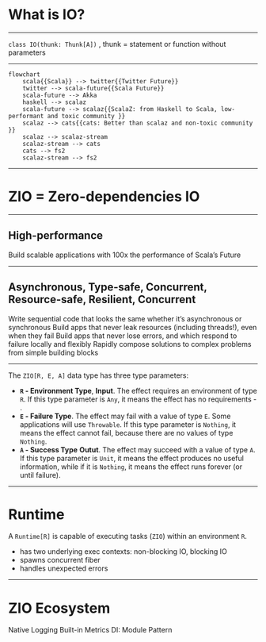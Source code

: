 # What is IO?
---
`class IO(thunk: Thunk[A])` , thunk = statement or function without parameters

---

```mermaid
flowchart
	scala{{Scala}} --> twitter{{Twitter Future}}
	twitter --> scala-future{{Scala Future}}
	scala-future --> Akka
	haskell --> scalaz
	scala-future --> scalaz{{ScalaZ: from Haskell to Scala, low-performant and toxic community }}
	scalaz --> cats{{cats: Better than scalaz and non-toxic community }}
	scalaz --> scalaz-stream
	scalaz-stream --> cats
	cats --> fs2
	scalaz-stream --> fs2
```

---
# ZIO = Zero-dependencies IO
---
## High-performance

Build scalable applications with 100x the performance of Scala’s Future

---
## Asynchronous, Type-safe, Concurrent,  Resource-safe, Resilient, Concurrent

Write sequential code that looks the same whether it’s asynchronous or synchronous
Build apps that never leak resources (including threads!), even when they fail
Build apps that never lose errors, and which respond to failure locally and flexibly
Rapidly compose solutions to complex problems from simple building blocks


---
The `ZIO[R, E, A]` data type has three type parameters:

-   **`R` - Environment Type**, **Input**. The effect requires an environment of type `R`. If this type parameter is `Any`, it means the effect has no requirements - .
-   **`E` - Failure Type**. The effect may fail with a value of type `E`. Some applications will use `Throwable`. If this type parameter is `Nothing`, it means the effect cannot fail, because there are no values of type `Nothing`.
-   **`A` - Success Type** **Outut**. The effect may succeed with a value of type `A`. If this type parameter is `Unit`, it means the effect produces no useful information, while if it is `Nothing`, it means the effect runs forever (or until failure).

---
# Runtime
A `Runtime[R]` is capable of executing tasks (`ZIO`) within an environment `R`.
  -  has two underlying exec contexts: non-blocking IO, blocking IO
  -  spawns concurrent fiber
  -  handles unexpected errors

---

# ZIO Ecosystem

Native Logging
Built-in Metrics
DI: Module Pattern